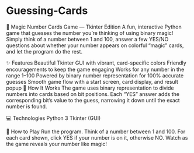 # Guessing-Cards

🎩 Magic Number Cards Game — Tkinter Edition
A fun, interactive Python game that guesses the number you’re thinking of using binary magic!
Simply think of a number between 1 and 100, answer a few YES/NO questions about whether your number appears on colorful “magic” cards, and let the program do the rest.

✨ Features
Beautiful Tkinter GUI with vibrant, card-specific colors
Friendly encouragements to keep the game engaging
Works for any number in the range 1–100
Powered by binary number representation for 100% accurate guesses
Smooth game flow with a start screen, card display, and result popup
🧠 How It Works
The game uses binary representation to divide numbers into cards based on bit positions. Each “YES” answer adds the corresponding bit’s value to the guess, narrowing it down until the exact number is found.

💻 Technologies
Python 3
Tkinter (GUI)

🚀 How to Play
Run the program.
Think of a number between 1 and 100.
For each card shown, click YES if your number is on it, otherwise NO.
Watch as the game reveals your number like magic!

